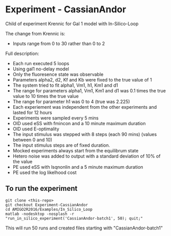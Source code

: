 # Experiment - CassianAndor

Child of experiment Krennic for Gal 1 model with In-Silico-Loop

The change from Krennic is:
* Inputs range from 0 to 30 rather than 0 to 2


Full description:
* Each	run	executed	5	loops
* Using	gal1	no-delay	model
* Only	the	fluoresence	state	was	observable
* Parameters	alpha2,	d2,	Kf	and	Kb	were	fixed	to	the	true	value	of	1
* The	system	tried	to	fit	alpha1,	Vm1,	h1,	Km1	and	d1
* The	range	for	parameters	alpha1,	Vm1,	Km1	and	d1	was	0.1	times	the	true	value	to	10	times	the	true	value
* The	range	for	parameter	h1	was	0	to	4	(true	was	2.225)
* Each	experiement	was	independent	from	the	other	experiments	and	lasted	for	12	hours
* Experiments	were	sampled	every	5	mins
* OID	used	eSS	with	fmincon	and	a	10	minute	maximum	duration
* OID	used	E-optimality
* The	input	stimulus was	stepped	with	8	steps	(each 90 mins) (values	between	0	and	10)
* The input stimulus steps are of fixed duration.
* Mocked	experiments	always	start	from	the	equilibrum	state
* Hetero	noise	was	added	to	output	with	a	standard	deviation	of	10%	of	the	value
* PE	used	eSS	with	lsqnonlin	and	a	5	minute	maximum	duration
* PE	used	the	log	likelhood	cost

## To run the experiment

```
git clone <this-repo>
git checkout Experiment-CassianAndor
cd AMIGO2R2016/Examples/In_Silico_Loop
matlab -nodesktop -nosplash -r "run_in_silico_experiment('CassianAndor-batch1', 50); quit;"
```

This will run 50 runs and created files starting with "CassianAndor-batch1"

